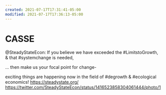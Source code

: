```yaml
---
created: 2021-07-17T17:31:41-05:00
modified: 2021-07-17T17:36:13-05:00
---
```


# CASSE

@SteadyStateEcon: If you believe we have exceeded the #LimitstoGrowth, & that #systemchange is needed,

... then make us your focal point for change- 

exciting things are happening now in the field of #degrowth & #ecological economics!
https://steadystate.org/ https://twitter.com/SteadyStateEcon/status/1416523858304061444/photo/1
